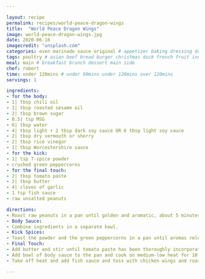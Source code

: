 ```yaml
---

layout: recipe
permalink: recipes/world-peace-dragon-wings
title:  "World Peace Dragon Wings"
image: world-peace-dragon-wings.jpg
date: 2020-06-16 
imagecredit: "unsplash.com" 
categories: oven marinade sauce original # appetizer baking dressing drink grill healthyish marinade oven pickling quick raw salad sandwich sauce snack soup
tags: poultry # asian beef bread burger christmas duck french fruit indian italian mexican nuts pasta pork poultry rice seafood thanksgiving vegetarian
meal: main # breakfast brunch dessert main side
chef: robert 
time: under 120mins # under 60mins under 120mins over 120mins
servings: 1 

ingredients:
- for the body:
- 1| tbsp chili oil
- 1| tbsp roasted sesame oil
- 2| tbsp brown sugar
- 0.5| tsp MSG
- 6| tbsp water
- 4| tbsp light + 2 tbsp dark soy sauce OR 6 tbsp light soy sauce
- 2| tbsp dry vermouth or sherry
- 2| tbsp rice vinegar
- 1| tbsp Worcestershire sauce
- for the kick:
- 1| tsp 7-spice powder
- crushed green peppercorns
- for the final touch:
- 2| tbsp tomato paste
- 2| tbsp butter
- 4| cloves of garlic
- 1 tsp fish sauce
- raw unsalted peanuts

directions:
- Roast raw peanuts in a pan until golden and aromatic, about 5 minutes. Set aside to cool and pulse a couple of times in a blender until roughly ground. 
- Body Sauce:
- Combine ingredients in a separate bowl. 
- Kick Spices:
- Toast the powder and the green peppercorns in a pan until aromas release.
- Final Touch:
- Add butter and stir until tomato paste has been thoroughly incorporated with the sauce. 
- Add bowl of body sauce to the pan and cook on medium-low heat for 10 minutes. 
- Take off heat and add fish sauce and toss with chicken wings and roasted peanuts.

--- 
```


